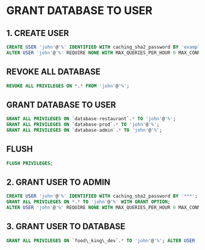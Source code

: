 # GRANT DATABASE TO USER 

## 1. CREATE USER

```sql
CREATE USER 'john'@'%' IDENTIFIED WITH caching_sha2_password BY 'example1234';
ALTER USER 'john'@'%' REQUIRE NONE WITH MAX_QUERIES_PER_HOUR 0 MAX_CONNECTIONS_PER_HOUR 0 MAX_UPDATES_PER_HOUR 0 MAX_USER_CONNECTIONS 0;
```

## REVOKE ALL DATABASE

```sql
REVOKE ALL PRIVILEGES ON *.* FROM 'john'@'%';
```

## GRANT DATABASE TO USER

```sql
GRANT ALL PRIVILEGES ON `database-restaurant`.* TO 'john'@'%';
GRANT ALL PRIVILEGES ON `database-prod`.* TO 'john'@'%';
GRANT ALL PRIVILEGES ON `database-admin`.* TO 'john'@'%';
```

## FLUSH

```sql
FLUSH PRIVILEGES;
```

## 2. GRANT USER TO ADMIN

```sql
CREATE USER 'john'@'%' IDENTIFIED WITH caching_sha2_password BY '***';
GRANT ALL PRIVILEGES ON *.* TO 'john'@'%' WITH GRANT OPTION;
ALTER USER 'john'@'%' REQUIRE NONE WITH MAX_QUERIES_PER_HOUR 0 MAX_CONNECTIONS_PER_HOUR 0 MAX_UPDATES_PER_HOUR 0 MAX_USER_CONNECTIONS 0;
```

## 3. GRANT USER TO DATABASE

```sql
GRANT ALL PRIVILEGES ON `food\_king\_dev`.* TO 'john'@'%'; ALTER USER 'john'@'%' ;
```
